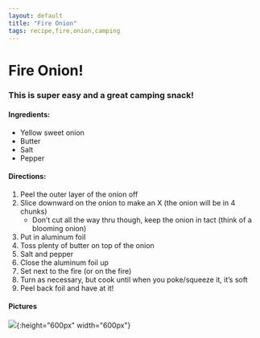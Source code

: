 ```yaml
---
layout: default
title: "Fire Onion"
tags: recipe,fire,onion,camping
---
```

# Fire Onion!

### This is super easy and a great camping snack!

#### Ingredients:
- Yellow sweet onion
- Butter
- Salt
- Pepper

#### Directions:
1. Peel the outer layer of the onion off
2. Slice downward on the onion to make an X (the onion will be in 4 chunks)
    - Don’t cut all the way thru though, keep the onion in tact (think of a blooming onion)
3. Put in aluminum foil
4. Toss plenty of butter on top of the onion
5. Salt and pepper
6. Close the aluminum foil up
7. Set next to the fire (or on the fire)
8. Turn as necessary, but cook until when you poke/squeeze it, it’s soft
9. Peel back foil and have at it!

#### Pictures
![]({{site.github.url}}/Campfire/Images/FireOnion.jpg){:height="600px" width="600px"}
